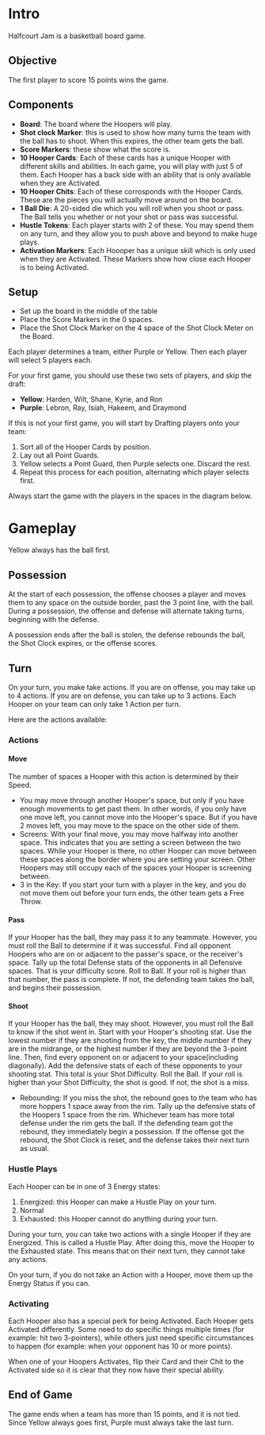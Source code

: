 # Intro
Halfcourt Jam is a basketball board game. 

## Objective
The first player to score 15 points wins the game. 

## Components
- **Board**: The board where the Hoopers will play. 
- **Shot clock Marker**: this is used to show how many turns the team with the ball has to shoot. When this expires, the other team gets the ball. 
- **Score Markers**: these show what the score is.
- **10 Hooper Cards**: Each of these cards has a unique Hooper with different skills and abilities. In each game, you will play with just 5 of them. Each Hooper has a back side with an ability that is only available when they are Activated.
- **10 Hooper Chits**: Each of these corrosponds with the Hooper Cards. These are the pieces you will actually move around on the board.
- **1 Ball Die**: A 20-sided die which you will roll when you shoot or pass. The Ball tells you whether or not your shot or pass was successful.
- **Hustle Tokens**: Each player starts with 2 of these. You may spend them on any turn, and they allow you to push above and beyond to make huge plays. 
- **Activation Markers**: Each Hoooper has a unique skill which is only used when they are Activated. These Markers show how close each Hooper is to being Activated.

## Setup
- Set up the board in the middle of the table
- Place the Score Markers in the 0 spaces.
- Place the Shot Clock Marker on the 4 space of the Shot Clock Meter on the Board.

Each player determines a team, either Purple or Yellow. Then each player will select 5 players each. 

For your first game, you should use these two sets of players, and skip the draft:
- **Yellow**: Harden, Wilt, Shane, Kyrie, and Ron
- **Purple**: Lebron, Ray, Isiah, Hakeem, and Draymond

If this is not your first game, you will start by Drafting players onto your team:
1. Sort all of the Hooper Cards by position. 
2. Lay out all Point Guards. 
3. Yellow selects a Point Guard, then Purple selects one. Discard the rest.
4. Repeat this process for each position, alternating which player selects first.

Always start the game with the players in the spaces in the diagram below.

# Gameplay
Yellow always has the ball first. 

## Possession 
At the start of each possession, the offense chooses a player and moves them to any space on the outside border, past the 3 point line, with the ball. During a possession, the offense and defense will alternate taking turns, beginning with the defense.

A possession ends after the ball is stolen, the defense rebounds the ball, the Shot Clock expires, or the offense scores. 

## Turn
On your turn, you make take actions. If you are on offense, you may take up to 4 actions. If you are on defense, you can take up to 3 actions. Each Hooper on your team can only take 1 Action per turn.

Here are the actions available:

### Actions

#### Move
The number of spaces a Hooper with this action is determined by their Speed. 

- You may move through another Hooper's space, but only if you have enough movements to get past them. In other words, if you only have one move left, you cannot move into the Hooper's space. But if you have 2 moves left, you may move to the space on the other side of them.
- Screens: With your final move, you may move halfway into another space. This indicates that you are setting a screen between the two spaces. While your Hooper is there, no other Hooper can move between these spaces along the border where you are setting your screen. Other Hoopers may still occupy each of the spaces your Hooper is screening between.
- 3 in the Key: If you start your turn with a player in the key, and you do not move them out before your turn ends, the other team gets a Free Throw. 

#### Pass
If your Hooper has the ball, they may pass it to any teammate. However, you must roll the Ball to determine if it was successful. Find all opponent Hoopers who are on or adjacent to the passer's space, or the receiver's space. Tally up the total Defense stats of the opponents in all Defensive spaces. That is your difficulty score. Roll to Ball. If your roll is higher than that number, the pass is complete. If not, the defending team takes the ball, and begins their possession. 

#### Shoot
If your Hooper has the ball, they may shoot. However, you must roll the Ball to know if the shot went in. Start with your Hooper's shooting stat. Use the lowest number if they are shooting from the key, the middle number if they are in the midrange, or the highest number if they are beyond the 3-point line. Then, find every opponent on or adjacent to your space(including diagonally). Add the defensive stats of each of these opponents to your shooting stat. This total is your Shot Difficulty. Roll the Ball. If your roll is higher than your Shot Difficulty, the shot is good. If not, the shot is a miss.

- Rebounding: If you miss the shot, the rebound goes to the team who has more hoppers 1 space away from the rim. Tally up the defensive stats of the Hoopers 1 space from  the rim. Whichever team has more total defense under the rim gets the ball. If the defending team got the rebound, they immediately begin a possession. If the offense got the rebound, the Shot Clock is reset, and the defense takes their next turn as usual.

### Hustle Plays
Each Hooper can be in one of 3 Energy states: 

1. Energized: this Hooper can make a Hustle Play on your turn.
2. Normal
3. Exhausted: this Hooper cannot do anything during your turn.

During your turn, you can take two actions with a single Hooper if they are Energized. This is called a Hustle Play. After doing this, move the Hooper to the Exhausted state. This means that on their next turn, they cannot take any actions. 

On your turn, if you do not take an Action with a Hooper, move them up the Energy Status if you can.

### Activating
Each Hooper also has a special perk for being Activated. Each Hooper gets Activated differently. Some need to do specific things multiple times (for example: hit two 3-pointers), while others just need specific circumstances to happen (for example: when your opponent has 10 or more points).

When one of your Hoopers Activates, flip their Card and their Chit to the Activated side so it is clear that they now have their special ability.

## End of Game
The game ends when a team has more than 15 points, and it is not tied. Since Yellow always goes first, Purple must always take the last turn. 